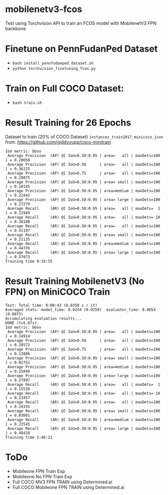 # mobilenetv3-fcos
Test using Torchvision API to train an FCOS model with MobilenetV3 FPN backbone

# Finetune on PennFudanPed Dataset
* `bash install_pennfudanped_dataset.sh`
* `python torchvision_finetuning_fcos.py`

# Train on Full COCO Dataset:
* `bash train.sh`

# Result Training for 26 Epochs
Dataset to train (20% of COCO Dataset) `instances_train2017_minicoco.json` from: https://github.com/giddyyupp/coco-minitrain
```
IoU metric: bbox
 Average Precision  (AP) @[ IoU=0.50:0.95 | area=   all | maxDets=100 ] = 0.20658
 Average Precision  (AP) @[ IoU=0.50      | area=   all | maxDets=100 ] = 0.36225
 Average Precision  (AP) @[ IoU=0.75      | area=   all | maxDets=100 ] = 0.20875
 Average Precision  (AP) @[ IoU=0.50:0.95 | area= small | maxDets=100 ] = 0.10145
 Average Precision  (AP) @[ IoU=0.50:0.95 | area=medium | maxDets=100 ] = 0.22442
 Average Precision  (AP) @[ IoU=0.50:0.95 | area= large | maxDets=100 ] = 0.27279
 Average Recall     (AR) @[ IoU=0.50:0.95 | area=   all | maxDets=  1 ] = 0.21949
 Average Recall     (AR) @[ IoU=0.50:0.95 | area=   all | maxDets= 10 ] = 0.38100
 Average Recall     (AR) @[ IoU=0.50:0.95 | area=   all | maxDets=100 ] = 0.41197
 Average Recall     (AR) @[ IoU=0.50:0.95 | area= small | maxDets=100 ] = 0.21135
 Average Recall     (AR) @[ IoU=0.50:0.95 | area=medium | maxDets=100 ] = 0.44376
 Average Recall     (AR) @[ IoU=0.50:0.95 | area= large | maxDets=100 ] = 0.57073
Training time 8:16:55
```

# Result Training MobilenetV3 (No FPN) on MiniCOCO Train
```
Test: Total time: 0:00:43 (0.0350 s / it)
Averaged stats: model_time: 0.0244 (0.0258)  evaluator_time: 0.0054 (0.0075)
Accumulating evaluation results...
DONE (t=5.87s).
IoU metric: bbox
 Average Precision  (AP) @[ IoU=0.50:0.95 | area=   all | maxDets=100 ] = 0.14914
 Average Precision  (AP) @[ IoU=0.50      | area=   all | maxDets=100 ] = 0.28572
 Average Precision  (AP) @[ IoU=0.75      | area=   all | maxDets=100 ] = 0.13886
 Average Precision  (AP) @[ IoU=0.50:0.95 | area= small | maxDets=100 ] = 0.02752
 Average Precision  (AP) @[ IoU=0.50:0.95 | area=medium | maxDets=100 ] = 0.15849
 Average Precision  (AP) @[ IoU=0.50:0.95 | area= large | maxDets=100 ] = 0.27897
 Average Recall     (AR) @[ IoU=0.50:0.95 | area=   all | maxDets=  1 ] = 0.15520
 Average Recall     (AR) @[ IoU=0.50:0.95 | area=   all | maxDets= 10 ] = 0.23457
 Average Recall     (AR) @[ IoU=0.50:0.95 | area=   all | maxDets=100 ] = 0.24191
 Average Recall     (AR) @[ IoU=0.50:0.95 | area= small | maxDets=100 ] = 0.03601
 Average Recall     (AR) @[ IoU=0.50:0.95 | area=medium | maxDets=100 ] = 0.23545
 Average Recall     (AR) @[ IoU=0.50:0.95 | area= large | maxDets=100 ] = 0.48418
Training time 2:46:21
```
# ToDo
* Mobileone FPN Train Exp
* Mobileone No FPN Train Exp
* Full COCO MV3 FPN TRAIN using Determined.ai
* Full COCO Mobileone FPN TRAIN using Determined.ai